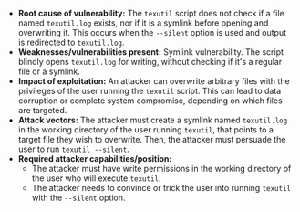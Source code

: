 - **Root cause of vulnerability:** The `texutil` script does not check if a file named `texutil.log` exists, nor if it is a symlink before opening and overwriting it. This occurs when the `--silent` option is used and output is redirected to `texutil.log`.
- **Weaknesses/vulnerabilities present:**  Symlink vulnerability. The script blindly opens `texutil.log` for writing, without checking if it's a regular file or a symlink.
- **Impact of exploitation:** An attacker can overwrite arbitrary files with the privileges of the user running the `texutil` script. This can lead to data corruption or complete system compromise, depending on which files are targeted.
- **Attack vectors:** The attacker must create a symlink named `texutil.log` in the working directory of the user running `texutil`, that points to a target file they wish to overwrite. Then, the attacker must persuade the user to run `texutil --silent`.
- **Required attacker capabilities/position:**
    - The attacker must have write permissions in the working directory of the user who will execute `texutil`.
    - The attacker needs to convince or trick the user into running `texutil` with the `--silent` option.